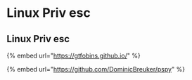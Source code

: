 # Linux Priv esc

## Linux Priv esc

{% embed url="https://gtfobins.github.io/" %}



{% embed url="https://github.com/DominicBreuker/pspy" %}





